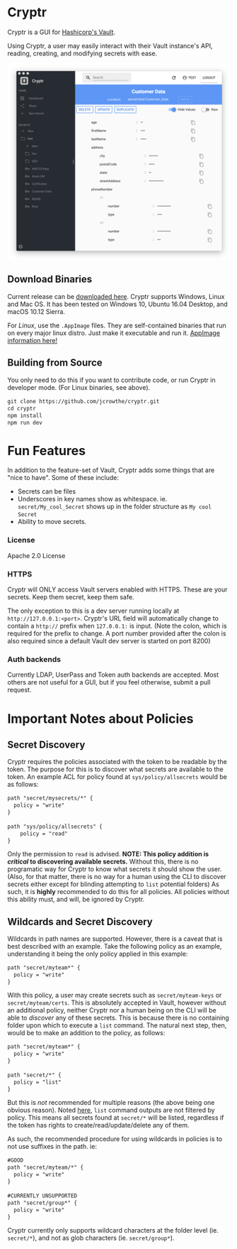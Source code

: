 # Cryptr
Cryptr is a GUI for [Hashicorp's Vault](https://www.vaultproject.io/).

Using Cryptr, a user may easily interact with their Vault instance's API, reading, creating, and modifying secrets with ease.

![alt text](app/images/cryptr-demo.png "Cryptr")

## Download Binaries

Current release can be [downloaded here](https://github.com/jcrowthe/cryptr/releases).
Cryptr supports Windows, Linux and Mac OS. It has been tested on Windows 10, Ubuntu 16.04 Desktop, and macOS 10.12 Sierra.

For *Linux*, use the `.AppImage` files. They are self-contained binaries that run on every major linux distro. Just make it executable and run it. [AppImage information here!](https://appimage.org/)

## Building from Source
You only need to do this if you want to contribute code, or run Cryptr in developer mode. (For Linux binaries, see above).

```
git clone https://github.com/jcrowthe/cryptr.git
cd cryptr
npm install
npm run dev
```

# Fun Features

In addition to the feature-set of Vault, Cryptr adds some things that are "nice to have". Some of these include:
- Secrets can be files
- Underscores in key names show as whitespace. ie. `secret/My_cool_Secret` shows up in the folder structure as `My cool Secret`
- Ability to move secrets.

### License
Apache 2.0 License

### HTTPS
Cryptr will ONLY access Vault servers enabled with HTTPS. These are your secrets. Keep them secret, keep them safe.

The only exception to this is a dev server running locally at `http://127.0.0.1:<port>`. Cryptr's URL field will automatically change to contain a `http://` prefix when `127.0.0.1:` is input. (Note the colon, which is required for the prefix to change. A port number provided after the colon is also required since a default Vault dev server is started on port 8200)

### Auth backends
Currently LDAP, UserPass and Token auth backends are accepted. Most others are not useful for a GUI, but if you feel otherwise, submit a pull request.


# Important Notes about Policies
## Secret Discovery

Cryptr requires the policies associated with the token to be readable by the token. The purpose for this is to discover what secrets are available to the token. An example ACL for policy found at `sys/policy/allsecrets` would be as follows:


```
path "secret/mysecrets/*" {
  policy = "write"
}

path "sys/policy/allsecrets" {
    policy = "read"
}
```

Only the permission to `read` is advised. **NOTE: This policy addition is _critical_ to discovering available secrets.** Without this, there is no programatic way for Cryptr to know what secrets it should show the user. (Also, for that matter, there is no way for a human using the CLI to discover secrets either except for blinding attempting to `list` potential folders) As such, it is **highly** recommended to do this for all policies. All policies without this ability must, and will, be ignored by Cryptr.

## Wildcards and Secret Discovery

Wildcards in path names are supported. However, there is a caveat that is best described with an example. Take the following policy as an example, understanding it being the only policy applied in this example:

```
path "secret/myteam*" {
  policy = "write"
}
```

With this policy, a user may create secrets such as `secret/myteam-keys` or `secret/myteam/certs`. This is absolutely accepted in Vault, however without an additional policy, neither Cryptr nor a human being on the CLI will be able to *discover* any of these secrets. This is because there is no containing folder upon which to execute a `list` command. The natural next step, then, would be to make an addition to the policy, as follows:

```
path "secret/myteam*" {
  policy = "write"
}

path "secret/*" {
  policy = "list"
}
```

But this is _not_ recommended for multiple reasons (the above being one obvious reason). Noted [here](https://www.vaultproject.io/docs/concepts/policies.html#list), `list` command outputs are not filtered by policy. This means all secrets found at `secret/*` will be listed, regardless if the token has rights to create/read/update/delete any of them.

As such, the recommended procedure for using wildcards in policies is to not use suffixes in the path. ie:

```
#GOOD
path "secret/myteam/*" {
  policy = "write"
}

#CURRENTLY UNSUPPORTED
path "secret/group*" {
  policy = "write"
}

```

Cryptr currently only supports wildcard characters at the folder level (ie. `secret/*`), and not as glob characters (ie. `secret/group*`).